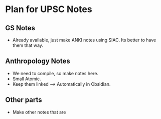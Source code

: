 # Plan for UPSC Notes
## GS Notes
- Already available, just make ANKI notes using SIAC. Its better to have them that way.

## Anthropology Notes
- We need to compile, so make notes here.
- Small Atomic.
- Keep them linked --> Automatically in Obsidian.

## Other parts
- Make other notes that are 